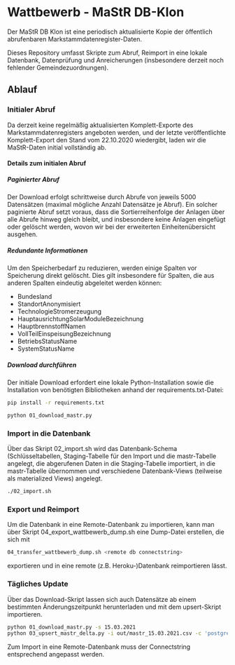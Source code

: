 # Wattbewerb - MaStR DB-Klon

Der MaStR DB Klon ist eine periodisch aktualisierte Kopie der öffentlich abrufenbaren 
Markstammdatenregister-Daten. 

Dieses Repository umfasst Skripte zum Abruf, Reimport in eine lokale Datenbank, Datenprüfung und Anreicherungen (insbesondere derzeit noch fehlender Gemeindezuordnungen).


## Ablauf

### Initialer Abruf
Da derzeit keine regelmäßig aktualisierten Komplett-Exporte des Markstammdatenregisters angeboten werden, und der letzte veröffentlichte Komplett-Export den Stand vom 22.10.2020 wiedergibt, laden 
wir die MaStR-Daten initial vollständig ab. 

#### Details zum initialen Abruf
##### Paginierter Abruf
Der Download erfolgt schrittweise durch Abrufe von jeweils 5000 Datensätzen (maximal mögliche Anzahl Datensätze je Abruf). Ein solcher paginierte Abruf setzt voraus, dass die Sortierreihenfolge der Anlagen über alle Abrufe hinweg gleich bleibt, und insbesondere keine Anlagen eingefügt oder gelöscht werden, wovon wir bei der erweiterten Einheitenübersicht ausgehen.

##### Redundante Informationen
Um den Speicherbedarf zu reduzieren, werden einige Spalten vor Speicherung direkt gelöscht. 
Dies gilt insbesondere für Spalten, die aus anderen Spalten eindeutig abgeleitet werden können:

* Bundesland
* StandortAnonymisiert
* TechnologieStromerzeugung
* HauptausrichtungSolarModuleBezeichnung 
* HauptbrennstoffNamen
* VollTeilEinspeisungBezeichnung 
* BetriebsStatusName 
* SystemStatusName

##### Download durchführen

Der initiale Download erfordert eine lokale Python-Installation sowie die Installation von benötigten Bibliotheken anhand der requirements.txt-Datei:

```sh
pip install -r requirements.txt

python 01_download_mastr.py
```

### Import in die Datenbank
Über das Skript 02_import.sh wird das Datenbank-Schema (Schlüsseltabellen, Staging-Tabelle für den Import und die mastr-Tabelle angelegt, die abgerufenen Daten in die Staging-Tabelle importiert, 
in die mastr-Tabelle übernommen und verschiedene Datenbank-Views (teilweise als materialized Views) angelegt.

```sh
./02_import.sh
```

### Export und Reimport
Um die Datenbank in eine Remote-Datenbank zu importieren, kann man über Skript 04_export_wattbewerb_dump.sh eine Dump-Datei erstellen, die sich mit

```sh
04_transfer_wattbewerb_dump.sh <remote db connectstring>
```
exportieren und in eine remote (z.B. Heroku-)Datenbank reimportieren lässt.

### Tägliches Update

Über das Download-Skript lassen sich auch Datensätze ab einem bestimmten Änderungszeitpunkt herunterladen und mit dem upsert-Skript importieren.

```sh
python 01_download_mastr.py -s 15.03.2021
python 03_upsert_mastr_delta.py -i out/mastr_15.03.2021.csv -c 'postgresql://postgres:@localhost:25432/postgres'
```

Zum Import in eine Remote-Datenbank muss der Connectstring entsprechend angepasst werden.








